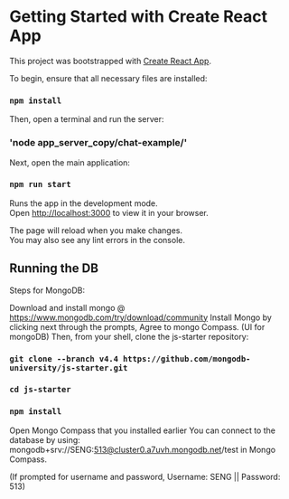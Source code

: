 # Getting Started with Create React App

This project was bootstrapped with [Create React App](https://github.com/facebook/create-react-app).

To begin, ensure that all necessary files are installed:

### `npm install`

Then, open a terminal and run the server:

### 'node app_server_copy/chat-example/'

Next, open the main application:

### `npm run start`

Runs the app in the development mode.\
Open [http://localhost:3000](http://localhost:3000) to view it in your browser.

The page will reload when you make changes.\
You may also see any lint errors in the console.



## Running the DB
Steps for MongoDB:

Download and install mongo @ https://www.mongodb.com/try/download/community
Install Mongo by clicking next through the prompts, Agree to mongo Compass. (UI for mongoDB)
Then, from your shell, clone the js-starter repository:

### `git clone --branch v4.4 https://github.com/mongodb-university/js-starter.git`

### `cd js-starter`
### `npm install`

Open Mongo Compass that you installed earlier
You can connect to the database by using:
mongodb+srv://SENG:513@cluster0.a7uvh.mongodb.net/test
in Mongo Compass.

(If prompted for username and password, Username: SENG || Password: 513)
